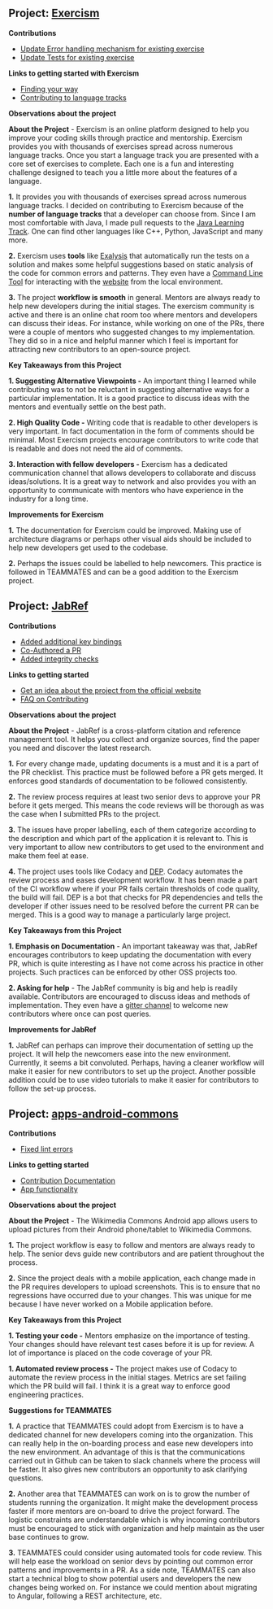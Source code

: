 ## **Project**: [Exercism](https://github.com/exercism/java)

**Contributions**

- [Update Error handling mechanism for existing exercise](https://github.com/exercism/java/pull/1635)
- [Update Tests for existing exercise](https://github.com/exercism/java/pull/1639)

**Links to getting started with Exercism**

- [Finding your way](https://github.com/exercism/docs/blob/master/finding-your-way.md)
- [Contributing to language tracks](https://github.com/exercism/docs/blob/master/contributing-to-language-tracks/README.md)

**Observations about the project**

**About the Project** - Exercism is an online platform designed to help you improve your coding skills through practice and mentorship. Exercism provides you with thousands of exercises spread across numerous language tracks. Once you start a language track you are presented with a core set of exercises to complete. Each one is a fun and interesting challenge designed to teach you a little more about the features of a language.

**1.** It provides you with thousands of exercises spread across numerous language tracks. I decided on contributing to Exercism because of the **number of language tracks** that a developer can choose from. Since I am most comfortable with Java, I made pull requests to the [Java Learning Track](https://github.com/exercism/java).
One can find other languages like C++, Python, JavaScript and many more.

**2.** Exercism uses **tools** like [Exalysis](https://github.com/exercism/exalysis) that automatically run the tests on a solution and makes some helpful suggestions based on static analysis of the code for common errors and patterns.
They even have a [Command Line Tool](https://github.com/exercism/cli) for interacting with the [website](https://exercism.io/) from the local environment.

**3.** The project **workflow is smooth** in general. Mentors are always ready to help new developers during the initial stages. The exercism community is active and there is an online chat room too where mentors and developers can discuss their ideas. For instance, while working on one of the PRs, there were a couple of mentors who suggested changes to my implementation. They did so in a nice and helpful manner which I feel is important for attracting new contributors to an open-source project.

**Key Takeaways from this Project**

**1. Suggesting Alternative Viewpoints -** An important thing I learned while contributing was to not be reluctant in suggesting alternative ways for a particular implementation.
It is a good practice to discuss ideas with the mentors and eventually settle on the best path.

**2. High Quality Code -** Writing code that is readable to other developers is very important. In fact documentation in the form of comments should be minimal. Most Exercism projects encourage contributors to write code that is readable and does not need the aid of comments.

**3. Interaction with fellow developers -** Exercism has a dedicated communication channel that allows developers to collaborate and discuss ideas/solutions. It is a great way to network and also provides you with  an opportunity to communicate with mentors who have experience in the industry for a long time.

**Improvements for Exercism**

**1.** The documentation for Exercism could be improved. Making use of architecture diagrams or perhaps other visual aids should be included to help new developers get used to the codebase.

**2.** Perhaps the issues could be labelled to help newcomers. This practice is followed in TEAMMATES and can be a good addition to the Exercism project.

## **Project**: [JabRef](https://github.com/JabRef/jabref/)

**Contributions**

- [Added additional key bindings](https://github.com/JabRef/jabref/pull/4732)
- [Co-Authored a PR](https://github.com/JabRef/jabref/pull/4727)
- [Added integrity checks](https://github.com/JabRef/jabref/pull/4642)

**Links to getting started**

- [Get an idea about the project from the official website](https://www.jabref.org/#jabref)
- [FAQ on Contributing](http://help.jabref.org/en/FAQcontributing)

**Observations about the project**

**About the Project** - JabRef is a cross-platform citation and reference management tool. It helps you collect and organize sources, find the paper you need and discover the latest research. 

**1.** For every change made, updating documents is a must and it is a part of the PR checklist. This practice must be followed before a PR gets merged. It enforces good standards of documentation to be followed consistently.

**2.** The review process requires at least two senior devs to approve your PR before it gets merged. This means the code reviews will be thorough as was the case when I submitted PRs to the project.

**3.** The issues have proper labelling, each of them categorize according to the description and which part of the application it is relevant to. This is very important to allow new contributors to get used to the environment and make them feel at ease.

**4.** The project uses tools like Codacy and [DEP](https://github.com/z0al/dep). Codacy automates the review process and eases development workflow. It has been made a part of the CI workflow where if your PR fails certain thresholds of code quality, the build will fail. DEP is a bot that checks for PR dependencies and tells the developer if other issues need to be resolved before the current PR can be merged. This is a good way to manage a particularly large project.

**Key Takeaways from this Project**

**1. Emphasis on Documentation** - An important takeaway was that, JabRef encourages contributors to keep updating the documentation with every PR, which is quite interesting as I have not come across his practice in other projects. Such practices can be enforced by other OSS projects too.

**2. Asking for help** - The JabRef community is big and help is readily available. Contributors are encouraged to discuss ideas and methods of implementation. They even have a [gitter channel](https://gitter.im/JabRef/jabref) to welcome new contributors where once can post queries.

**Improvements for JabRef**

**1.** JabRef can perhaps can improve their documentation of setting up the project. It will help the newcomers ease into the new environment. Currently, it seems a bit convoluted. Perhaps, having a cleaner workflow will make it easier for new contributors to set up the project. Another possible addition could be to use video tutorials to make it easier for contributors to follow the set-up process.

## **Project**: [apps-android-commons](https://github.com/commons-app/apps-android-commons/)

**Contributions**

- [Fixed lint errors](https://github.com/commons-app/apps-android-commons/pull/2359)

**Links to getting started**

- [Contribution Documentation](https://github.com/commons-app/apps-android-commons/wiki#contributor-documentation)
- [App functionality](https://github.com/commons-app/apps-android-commons/wiki/App-functionality)
                         
**Observations about the project**

**About the Project** - The Wikimedia Commons Android app allows users to upload pictures from their Android phone/tablet to Wikimedia Commons.

**1.** The project workflow is easy to follow and mentors are always ready to help. The senior devs guide new contributors and are patient throughout the process.

**2.** Since the project deals with a mobile application, each change made in the PR requires developers to upload screenshots. This is to ensure that no regressions have occurred due to your changes. This was unique for me because I have never worked on a Mobile application before.

**Key Takeaways from this Project**

**1. Testing your code -** Mentors emphasize on the importance of testing. Your changes should have relevant test cases before it is up for review. A lot of importance is placed on the code coverage of your PR.
   
**1. Automated review process -** The project makes use of Codacy to automate the review process in the initial stages. Metrics are set failing which the PR build will fail. I think it is a great way to enforce good engineering practices.
                                                                         
**Suggestions for TEAMMATES**

**1.** A practice that TEAMMATES could adopt from Exercism is to have a dedicated channel for new developers coming into the organization. This can really help in the on-boarding process and ease new developers into the new environment. An advantage of this is that the communications carried out in Github can be taken to slack channels where the process will be faster. It also gives new contributors an opportunity to ask clarifying questions.

**2.** Another area that TEAMMATES can work on is to grow the number of students running the organization. It might make the development process faster if more mentors are on-board to drive the project forward. The logistic constraints are understandable which is why incoming contributors must be encouraged to stick with organization and help maintain as the user base continues to grow. 

**3.** TEAMMATES could consider using automated tools for code review. This will help ease the workload on senior devs by pointing out common error patterns and improvements in a PR. As a side note, TEAMMATES can also start a technical blog to show potential users and developers the new changes being worked on. For instance we could mention about migrating to Angular, following a REST architecture, etc.

